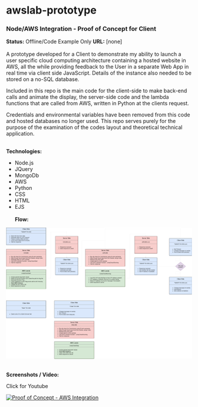 # awslab-prototype
### Node/AWS Integration - Proof of Concept for Client

**Status:** Offline/Code Example Only
**URL:** [none]
<br/> <br/> 
A prototype developed for a Client to demonstrate my ability to launch a user specific cloud computing architecture containing a hosted website in AWS, all the while providing feedback to the User in a separate Web App in real time via client side JavaScript. Details of the instance also needed to be stored on a no-SQL database.   

Included in this repo is the main code for the client-side to make back-end calls and animate the display, the server-side code and the lambda functions that are called from AWS, written in Python at the clients request.

Credentials and environmental variables have been removed from this code and hosted databases no longer used. This repo serves purely for the purpose of the examination of the codes layout and theoretical technical application.  
<br/> 

**Technologies:**

 - Node.js
 - JQuery
 - MongoDb
 - AWS
 - Python
 - CSS
 - HTML
 - EJS
<br/> <br/>
 **Flow:**

 <img src="https://github.com/curtchapman-codeExamples/awslab-prototype/blob/master/design/flow.png?raw=true" width="800">
<br/> <br/>

**Screenshots / Video:**

Click for Youtube <br/>

[![Proof of Concept - AWS Integration](https://i.ytimg.com/an_webp/gEasNbd5OCo/mqdefault_6s.webp?du=3000&sqp=CJTyn_oF&rs=AOn4CLB0NPXAYD7ZBLsfMEzijrQFHPr9cw)](https://www.youtube.com/watch?v=gEasNbd5OCo)



